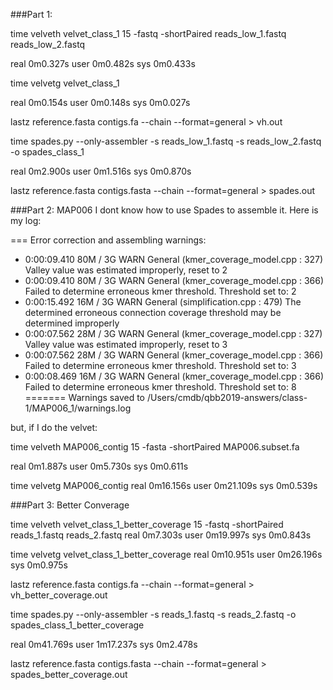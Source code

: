  

 
###Part 1:
 
 time velveth velvet_class_1 15 -fastq -shortPaired reads_low_1.fastq reads_low_2.fastq
 
 real	0m0.327s
 user	0m0.482s
 sys	0m0.433s
 
 time velvetg velvet_class_1 
 
 real	0m0.154s
 user	0m0.148s
 sys	0m0.027s
 
lastz reference.fasta contigs.fa --chain --format=general > vh.out 

 
time spades.py --only-assembler -s reads_low_1.fastq -s reads_low_2.fastq -o spades_class_1 
 
 real	0m2.900s
 user	0m1.516s
 sys	0m0.870s
 
lastz reference.fasta contigs.fasta --chain --format=general > spades.out
 
 
 
###Part 2: MAP006
 I dont know how to use Spades to assemble it. Here is my log: 
 
 === Error correction and assembling warnings:
  * 0:00:09.410    80M / 3G    WARN    General                 (kmer_coverage_model.cpp   : 327)   Valley value was estimated improperly, reset to 2
  * 0:00:09.410    80M / 3G    WARN    General                 (kmer_coverage_model.cpp   : 366)   Failed to determine erroneous kmer threshold. Threshold set to: 2
  * 0:00:15.492    16M / 3G    WARN    General                 (simplification.cpp        : 479)   The determined erroneous connection coverage threshold may be determined improperly
  * 0:00:07.562    28M / 3G    WARN    General                 (kmer_coverage_model.cpp   : 327)   Valley value was estimated improperly, reset to 3
  * 0:00:07.562    28M / 3G    WARN    General                 (kmer_coverage_model.cpp   : 366)   Failed to determine erroneous kmer threshold. Threshold set to: 3
  * 0:00:08.469    16M / 3G    WARN    General                 (kmer_coverage_model.cpp   : 366)   Failed to determine erroneous kmer threshold. Threshold set to: 8
 ======= Warnings saved to /Users/cmdb/qbb2019-answers/class-1/MAP006_1/warnings.log
 
 
 but, if I do the velvet:
 
 time velveth MAP006_contig 15 -fasta -shortPaired MAP006.subset.fa 

 real	0m1.887s
 user	0m5.730s
 sys	0m0.611s
 
 time velvetg MAP006_contig
 real	0m16.156s
 user	0m21.109s
 sys	0m0.539s
 
 
 
 
###Part 3: Better Converage

 time velveth velvet_class_1_better_coverage 15 -fastq -shortPaired reads_1.fastq reads_2.fastq
 real	0m7.303s
 user	0m19.997s
 sys	0m0.843s
 
 time velvetg velvet_class_1_better_coverage
 real	0m10.951s
 user	0m26.196s
 sys	0m0.975s
 
lastz reference.fasta contigs.fa --chain --format=general > vh_better_coverage.out  
 

time spades.py --only-assembler -s reads_1.fastq -s reads_2.fastq -o spades_class_1_better_coverage

real	0m41.769s
user	1m17.237s
sys	0m2.478s 

lastz reference.fasta contigs.fasta --chain --format=general > spades_better_coverage.out  

 
 
 

 